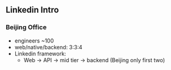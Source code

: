 ## Linkedin Intro

### Beijing Office

- engineers ~100 <br />
- web/native/backend: 3:3:4
- Linkedin framework:
  - Web -> API -> mid tier -> backend (Beijing only first two)
